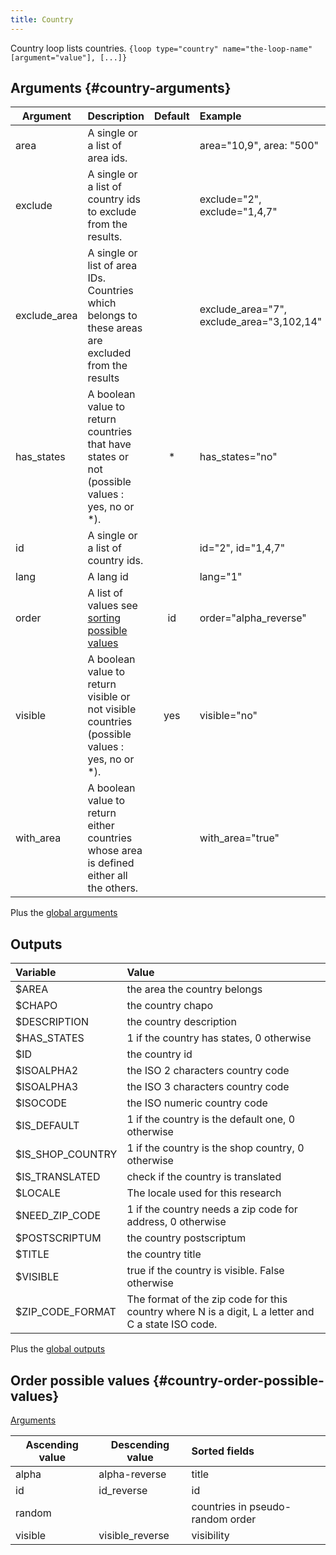 ```yaml
---
title: Country
---
```


Country loop lists countries.
`{loop type="country" name="the-loop-name" [argument="value"], [...]}`

## Arguments {#country-arguments}

| Argument     | Description                                                                                        | Default | Example                                   |
|--------------|:---------------------------------------------------------------------------------------------------|:-------:|:------------------------------------------|
| area         | A single or a list of area ids.                                                                    |         | area="10,9", area: "500"                  |                                                    |           | product="2"                 |
| exclude      | A single or a list of country ids to exclude from the results.                                     |         | exclude="2", exclude="1,4,7"              |
| exclude_area | A single or list of area IDs. Countries which belongs to these areas are excluded from the results |         | exclude_area="7", exclude_area="3,102,14" |
| has_states   | A boolean value to return countries that have states or not (possible values : yes, no or *).      |    *    | has_states="no"                           |
| id           | A single or a list of country ids.                                                                 |         | id="2", id="1,4,7"                        |
| lang         | A lang id                                                                                          |         | lang="1"                                  |
| order        | A list of values see [sorting possible values](#country-order-possible-values)                     |   id    | order="alpha_reverse"                     |
| visible      | A boolean value to return visible or not visible countries (possible values : yes, no or *).       |   yes   | visible="no"                              |
| with_area    | A boolean value to return either countries whose area is defined either all the others.            |         | with_area="true"                          |

Plus the [global arguments](./global_arguments)

## Outputs

| Variable         | Value                                                                                              |
|:-----------------|:---------------------------------------------------------------------------------------------------|
| $AREA            | the area the country belongs                                                                       |
| $CHAPO           | the country chapo                                                                                  |
| $DESCRIPTION     | the country description                                                                            |
| $HAS_STATES      | 1 if the country has states, 0 otherwise                                                           |
| $ID              | the country id                                                                                     |
| $ISOALPHA2       | the ISO 2 characters country code                                                                  |
| $ISOALPHA3       | the ISO 3 characters country code                                                                  |
| $ISOCODE         | the ISO numeric country code                                                                       |
| $IS_DEFAULT      | 1 if the country is the default one, 0 otherwise                                                   |
| $IS_SHOP_COUNTRY | 1 if the country is the shop country, 0 otherwise                                                  |
| $IS_TRANSLATED   | check if the country is translated                                                                 |
| $LOCALE          | The locale used for this research                                                                  |
| $NEED_ZIP_CODE   | 1 if the country needs a zip code for address, 0 otherwise                                         |
| $POSTSCRIPTUM    | the country postscriptum                                                                           |
| $TITLE           | the country title                                                                                  |
| $VISIBLE         | true if the country is visible. False otherwise                                                    |
| $ZIP_CODE_FORMAT | The format of the zip code for this country where N is a digit, L a letter and C a state ISO code. |

Plus the [global outputs](./global_arguments)

## Order possible values {#country-order-possible-values}
[Arguments](#country-arguments)

| Ascending value | Descending value | Sorted fields                    |
|-----------------|------------------|:---------------------------------|
| alpha           | alpha-reverse    | title                            |
| id              | id_reverse       | id                               |
| random          |                  | countries in pseudo-random order |
| visible         | visible_reverse  | visibility                       |
